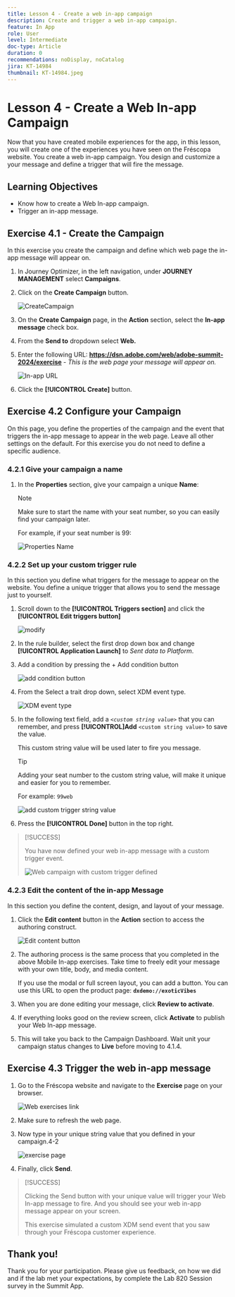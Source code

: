 ```yaml
---
title: Lesson 4 - Create a web in-app campaign
description: Create and trigger a web in-app campaign.
feature: In App
role: User
level: Intermediate
doc-type: Article
duration: 0
recommendations: noDisplay, noCatalog
jira: KT-14984
thumbnail: KT-14984.jpeg
---
```


# Lesson 4 - Create a Web In-app Campaign

Now that you have created mobile experiences for the app, in this lesson, you will create one of the experiences you have seen on the Fréscopa website. You create a web in-app campaign. You design and customize a your message and define a trigger that will fire the message.

## Learning Objectives

* Know how to create a Web In-app campaign.
* Trigger an in-app message.

## Exercise 4.1 - Create the Campaign

In this exercise you create the campaign and define which web page the in-app message will appear on.

1. In Journey Optimizer, in the left navigation, under **JOURNEY MANAGEMENT** select **Campaigns**.

2. Click on the **Create Campaign** button.

    ![CreateCampaign](/help/summit/l820-lab-workbook/assets/4-1-create-campaign.png)

3. On the **Create Campaign** page, in the **Action** section, select the **In-app message** check box.
4. From the **Send to** dropdown select **Web.**

5. Enter the following URL: **https://dsn.adobe.com/web/adobe-summit-2024/exercise** - *This is the web page your message will appear on.*

    ![In-app URL](/help/summit/l820-lab-workbook/assets/4-1-1-in-app-url.png)


6. Click the **[!UICONTROL Create]** button.

## Exercise 4.2 Configure your Campaign

On this page, you define the properties of the campaign and the event that triggers the in-app message to appear in the web page. Leave all other settings on the default. For this exercise you do not need to define a specific audience.

### 4.2.1 Give your campaign a name 

1. In the **Properties** section, give your campaign a unique **Name**:

    >[!NOTE]
    > Make sure to start the name with your seat number, so you can easily
    > find your campaign later.
    > 
    > For example, if your seat number is 99: 
    >
    > ![Properties Name](/help/summit/l820-lab-workbook/assets/4-1-2-properties-name.png)


### 4.2.2 Set up your custom trigger rule

In this section you define what triggers for the message to appear on the website. You define a unique trigger that allows you to send the message just to yourself. 

1. Scroll down to the **[!UICONTROL Triggers section]** and click the **[!UICONTROL Edit triggers button]**

    ![modify](/help/summit/l820-lab-workbook/assets/3-2-1-2-edit-triggers.png)
    <br>
2. In the rule builder, select the first drop down box and change **[!UICONTROL Application Launch]** to *Sent data to Platform*.
3. Add a condition by pressing the + Add condition button

   ![add condition button](/help/summit/l820-lab-workbook/assets/3-2-1-3-add-condition.png)

4. From the Select a trait drop down, select XDM event type.

   ![XDM event type](/help/summit/l820-lab-workbook/assets/4-1-2-dropdown-xdm-event.png)


5. In the following text field, add a *`<custom string value>`* that you can remember, and press **[!UICONTROL]Add** `<custom string value>` to save the value. 

   This custom string value will be used later to fire you message. 

   >[!TIP]
   > Adding your seat number to the custom string value, will make it unique and easier for you to remember.
   > 
   > For example: `99web`
   > 

   ![add custom trigger string value](/help/summit/l820-lab-workbook/assets/4-1-2-add-custom-trigger-dropdown.png)

6. Press the **[!UICONTROL Done]** button in the top right.

>[!SUCCESS]
>
>You have now defined your web in-app message with a custom trigger event.
>
>![Web campaign with custom trigger defined](/help/summit/l820-lab-workbook/assets/4-1-2-2-web-campaign-with-custom-trigger.png)


### 4.2.3 Edit the content of the in-app Message

 In this section you define the content, design, and layout of your message. 

1. Click the **Edit content** button in the **Action** section to access the authoring construct.
    
   ![Edit content button](/help/summit/l820-lab-workbook/assets/4-1-3-edit-content-button.png)

2. The authoring process is the same process that you completed in the above Mobile In-app exercises. Take time to freely edit your message with your own title, body, and media content.
    
    If you use the modal or full screen layout, you can add a button. You can use this URL to open the product page: **`dxdemo://exoticVibes`** 
    
3. When you are done editing your message, click **Review to activate**.

4. If everything looks good on the review screen, click **Activate** to publish your Web In-app message.

5. This will take you back to the Campaign Dashboard. 
    Wait unit your campaign status changes to **Live** before moving to 4.1.4.

## Exercise 4.3 Trigger the web in-app message

1. Go to the Fréscopa website and navigate to the **Exercise** page on your browser.

    ![Web exercises link](/help/summit/l820-lab-workbook/assets/4-2-frescopa-web-exercise-link.png)

2. Make sure to refresh the web page.

3. Now type in your unique string value that you defined in your campaign.4-2

    ![exercise page](/help/summit/l820-lab-workbook/assets/4-2-exercise-page.png)

4. Finally, click **Send**.

>[!SUCCESS]
>
>Clicking the Send button with your unique value will trigger your Web In-app message to fire. And you should see your web in-app message appear on your screen.
>
>This exercise simulated a custom XDM send event that you saw through your Fréscopa customer experience.

## Thank you!

Thank you for your participation. Please give us feedback, on how we did
and if the lab met your expectations, by complete the Lab 820 Session survey in
the Summit App.
